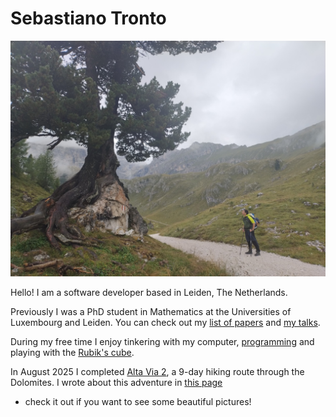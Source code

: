 # Sebastiano Tronto

![A picture of me](me2.jpg "Me")

Hello! I am a software developer based in Leiden, The Netherlands.

Previously I was a PhD student in Mathematics at the Universities of
Luxembourg and Leiden. You can check out my [list of papers](research)
and [my talks](talks).

During my free time I enjoy tinkering with my computer, [programming](git)
and playing with the [Rubik's cube](speedcubing).

In August 2025 I completed
[Alta Via 2](https://en.wikipedia.org/wiki/Alta_Via_2), a 9-day hiking
route through the Dolomites. I wrote about this adventure in [this page](./av2)
- check it out if you want to see some beautiful pictures!
